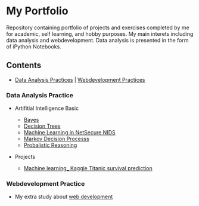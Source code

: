# My Portfolio
Repository containing portfolio of projects and exercises completed by me for academic, self learning, and hobby purposes. My main interets including data analysis and webdevelopment. Data analysis is presented in the form of iPython Notebooks.

## Contents
  - [Data Analysis Practices](#Data-Analysis-Practice) | [Webdevelopment Practices](#Webdevelopment-Practice)
  

### Data Analysis Practice
- Artifitial Intelligence Basic
  - [Bayes](https://github.com/icylove12/Liping_Portfolio/blob/main/probabilistic%20reasoning.ipynb)
  - [Decision Trees](https://github.com/icylove12/Liping_Portfolio/tree/main/Decision%20Trees)
  - [Machine Learning in NetSecure NIDS](https://github.com/icylove12/Liping_Portfolio/tree/main/The%20NetSecure%20NIDS)
  - [Markov Decision Processs](https://github.com/icylove12/Liping_Portfolio/blob/main/Markov%20Decision%20Processes.ipynb)
  - [Probalistic Reasoning](https://github.com/icylove12/Liping_Portfolio/blob/main/probabilistic%20reasoning.ipynb)

- Projects
  - [Machine learning_ Kaggle Titanic survival prediction](https://github.com/icylove12/Liping_Portfolio/blob/main/Titanic%20Survival%20Prediction.ipynb)
### Webdevelopment Practice
   - My extra study about [web development](https://github.com/icylove12/complete-javascript-course-master)
   

